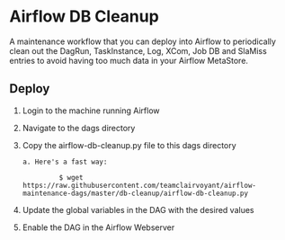 # Airflow DB Cleanup

A maintenance workflow that you can deploy into Airflow to periodically clean out the DagRun, TaskInstance, Log, XCom, Job DB and SlaMiss entries to avoid having too much data in your Airflow MetaStore.

## Deploy

1. Login to the machine running Airflow

2. Navigate to the dags directory

3. Copy the airflow-db-cleanup.py file to this dags directory

       a. Here's a fast way:

                $ wget https://raw.githubusercontent.com/teamclairvoyant/airflow-maintenance-dags/master/db-cleanup/airflow-db-cleanup.py

4. Update the global variables in the DAG with the desired values 

5. Enable the DAG in the Airflow Webserver
